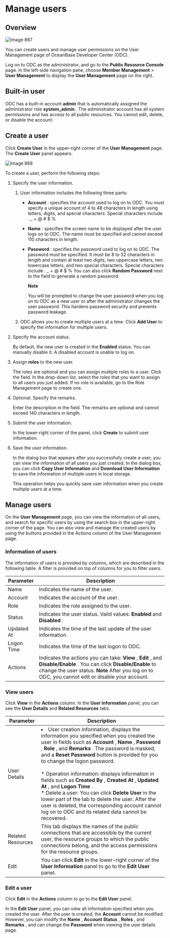 Manage users 
=================================



Overview 
-----------------------------

![Image 867](https://help-static-aliyun-doc.aliyuncs.com/assets/img/en-US/8818379361/p308934.png)

You can create users and manage user permissions on the User Management page of OceanBase Developer Center (ODC). 

Log on to ODC as the administrator, and go to the **Public Resource Console** page. In the left-side navigation pane, choose **Member Management** \> **User Management** to display the **User Management** page on the right.

Built-in user 
----------------------------------

ODC has a built-in account **admin** that is automatically assigned the administrator role **system_admin** . The administrator account has all system permissions and has access to all public resources. You cannot edit, delete, or disable the account.

Create a user 
----------------------------------

Click **Create User** in the upper-right corner of the **User Management** page. The **Create User** panel appears. 

![Image 868](https://help-static-aliyun-doc.aliyuncs.com/assets/img/en-US/8818379361/p308936.png)

To create a user, perform the following steps:

1. Specify the user information. 

   1. User information includes the following three parts:

      * **Account** : specifies the account used to log on to ODC. You must specify a unique account of 4 to 48 characters in length using letters, digits, and special characters. Special characters include . _ + @ # $ %

        
      
      * **Name** : specifies the screen name to be displayed after the user logs on to ODC. The name must be specified and cannot exceed 110 characters in length.

        
      
      * **Password** : specifies the password used to log on to ODC. The password must be specified. It must be 8 to 32 characters in length and contain at least two digits, two uppercase letters, two lowercase letters, and two special characters. Special characters include . _ + @ # $ % You can also click **Random Password** next to the field to generate a random password. 

        **Note**

        

        You will be prompted to change the user password when you log on to ODC as a new user or after the administrator changes the user password. This hardens password security and prevents password leakage.
        
      

      
   
   2. ODC allows you to create multiple users at a time. Click **Add User** to specify the information for multiple users.

      
   

   

2. Specify the account status. 

   By default, the new user is created in the **Enabled** status. You can manually disable it. A disabled account is unable to log on.
   

3. Assign **roles** to the new user. 

   The roles are optional and you can assign multiple roles to a user. Click the field. In the drop-down list, select the roles that you want to assign to all users you just added. If no role is available, go to the Role Management page to create one.
   

4. Optional. Specify the remarks. 

   Enter the description in the field. The remarks are optional and cannot exceed 140 characters in length.
   

5. Submit the user information. 

   In the lower-right corner of the panel, click **Create** to submit user information.
   

6. Save the user information. 

   In the dialog box that appears after you successfully create a user, you can view the information of all users you just created. In the dialog box, you can click **Copy User Information** and **Download User Information** to save the information of multiple users in local storage. 

   This operation helps you quickly save user information when you create multiple users at a time.
   




Manage users 
---------------------------------

On the **User Management** page, you can view the information of all users, and search for specific users by using the search box in the upper-right corner of the page. You can also view and manage the created users by using the buttons provided in the Actions column of the User Management page. 

### Information of users 

The information of users is provided by columns, which are described in the following table. A filter is provided on top of columns for you to filter users. 


| Parameter  |                                                                                                                        Description                                                                                                                         |
|------------|------------------------------------------------------------------------------------------------------------------------------------------------------------------------------------------------------------------------------------------------------------|
| Name       | Indicates the name of the user.                                                                                                                                                                                                                            |
| Account    | Indicates the account of the user.                                                                                                                                                                                                                         |
| Role       | Indicates the role assigned to the user.                                                                                                                                                                                                                   |
| Status     | Indicates the user status. Valid values: **Enabled** and **Disabled** .                                                                                                                                                                                    |
| Updated At | Indicates the time of the last update of the user information.                                                                                                                                                                                             |
| Logon Time | Indicates the time of the last logon to ODC.                                                                                                                                                                                                               |
| Actions    | Indicates the actions you can take: **View** , **Edit** , and **Disable/Enable** . You can click **Disable/Enable** to change the user status. **Note**  After you log on to ODC, you cannot edit or disable your account. |



### View users 

Click **View** in the **Actions** column. In the **User Information** panel, you can see the **User Details** and **Related Resources** tabs.


|     Parameter     |                                                                                                                                                                                                                                                                                                                                                                                                                                                                                                              Description                                                                                                                                                                                                                                                                                                                                                                                                                                                                                                              |
|-------------------|---------------------------------------------------------------------------------------------------------------------------------------------------------------------------------------------------------------------------------------------------------------------------------------------------------------------------------------------------------------------------------------------------------------------------------------------------------------------------------------------------------------------------------------------------------------------------------------------------------------------------------------------------------------------------------------------------------------------------------------------------------------------------------------------------------------------------------------------------------------------------------------------------------------------------------------------------------------------------------------------------------------------------------------|
| User Details      | <li> User creation information, displays the information you specified when you created the user in fields such as **Account** , **Name** , **Password** , **Role** , and **Remarks** . The password is masked, and a **Reset Password** button is provided for you to change the logon password.</li>  <br>* Operation information: displays information in fields such as **Created By** , **Created At** , **Updated At** , and **Logon Time** .  <br>* Delete a user: You can click **Delete User** in the lower part of the tab to delete the user. After the user is deleted, the corresponding account cannot log on to ODC and its related data cannot be recovered.    |
| Related Resources | This tab displays the names of the public connections that are accessible by the current user, the resource groups to which the public connections belong, and the access permissions for the resource groups.                                                                                                                                                                                                                                                                                                                                                                                                                                                                                                                                                                                                                                                                                                                                                                                                                        |
| Edit              | You can click **Edit** in the lower-right corner of the **User Information** panel to go to the **Edit User** panel.                                                                                                                                                                                                                                                                                                                                                                                                                                                                                                                                                                                                                                                                                                                                                                                                                                                                                                                  |



### Edit a user 

Click **Edit** in the **Actions** column to go to the **Edit User** panel. 

In the **Edit User** panel, you can view all information specified when you created the user. After the user is created, the **Account** cannot be modified. However, you can modify the **Name** , **Account Status** , **Roles** , and **Remarks** , and can change the **Password** when viewing the user details page.
